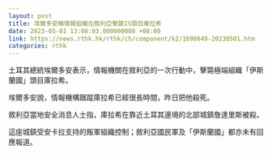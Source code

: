 ```yaml
---
layout: post
title: 埃爾多安稱情報組織在敘利亞擊斃IS頭目庫拉希
date: 2023-05-01 13:08:03.000000000 +08:00
link: https://news.rthk.hk/rthk/ch/component/k2/1698649-20230501.htm
categories: rthk
---
```


土耳其總統埃爾多安表示，情報機關在敘利亞的一次行動中，擊斃極端組織「伊斯蘭國」頭目庫拉希。

埃爾多安說，情報機構跟蹤庫拉希已經很長時間，昨日把他殺死。

敘利亞當地安全消息人士指，庫拉希在靠近土耳其邊境的北部城鎮詹達里斯被殺。

這座城鎮受安卡拉支持的叛軍組織控制；敘利亞國民軍及「伊斯蘭國」都亦未有回應報道。
